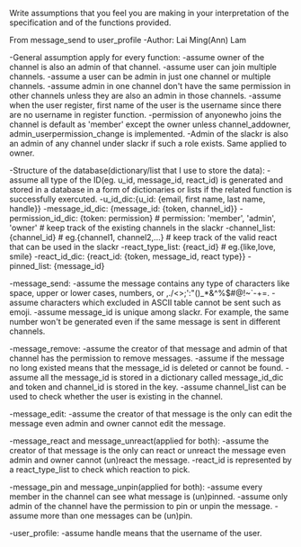 Write assumptions that you feel you are making in your interpretation of the specification and of the functions provided.

From message_send to user_profile
-Author: Lai Ming(Ann) Lam

-General assumption apply for every function:
    -assume owner of the channel is also an admin of that channel.
    -assume user can join multiple channels.
    -assume a user can be admin in just one channel or multiple channels.
    -assume admin in one channel don't have the same permission in other channels unless they are also an admin in those channels.
    -assume when the user register, first name of the user is the username since there are no username in register function.
    -permission of anyonewho joins the channel is default as 'member' except the owner unless channel_addowner, admin_userpermission_change is implemented.
    -Admin of the slackr is also an admin of any channel under slackr if such a role exists. Same applied to owner.

-Structure of the database(dictionary/list that I use to store the data):
    - assume all type of the ID(eg. u_id, message_id, react_id) is generated and stored in a database in a form of dictionaries or lists if the related function is successfully exercuted.
    -u_id_dic:{u_id: {email, first name, last name, handle}}
    -message_id_dic: {message_id: {token, channel_id}}
    -permission_id_dic: {token: permission} # permission: 'member', 'admin', 'owner'
    # keep track of the existing channels in the slackr
    -channel_list: {channel_id} # eg.{channel1, channel2,...}
    # keep track of the valid react that can be used in the slackr
    -react_type_list: {react_id} # eg.{like,love, smile}
    -react_id_dic: {react_id: {token, message_id, react type}}
    -pinned_list: {message_id}

-message_send:
    -assume the message contains any type of characters like space, upper or lower cases, numbers, or ,./<>;':"()_*&^%$#@!~`-+=. 
    -assume characters which excluded in ASCII table cannot be sent such as emoji.
    -assume message_id is unique among slackr. For example, the same number won't be generated even if the same message is sent in different channels.

-message_remove:
    -assume the creator of that message and admin of that channel has the permission to remove messages.
    -assume if the message no long existed means that the message_id is deleted or cannot be found.
    -assume all the message_id is stored in a dictionary called message_id_dic and token and channel_id is stored in the key.
    -assume channel_list can be used to check whether the user is existing in the channel.

-message_edit:
    -assume the creator of that message is the only can edit the message even admin and owner cannot edit the message.

-message_react and message_unreact(applied for both):
    -assume the creator of that message is the only can react or unreact the message even admin and owner cannot (un)react the message.
    -react_id is represented by a react_type_list to check which reaction to pick. 

-message_pin and message_unpin(applied for both):
    -assume every member in the channel can see what message is (un)pinned.
    -assume only admin of the channel have the permission to pin or unpin the message.
    -assume more than one messages can be (un)pin.

-user_profile:
    -assume handle means that the username of the user.
